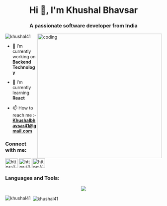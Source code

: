 <h1 align="center">Hi 👋, I'm Khushal Bhavsar</h1>
<h3 align="center">A passionate software developer from India</h3>

<img align="right" alt="coding" width="400" src="https://user-images.githubusercontent.com/55389276/140866485-8fb1c876-9a8f-4d6a-98dc-08c4981eaf70.gif">

<p align="left"> <img src="https://komarev.com/ghpvc/?username=khushal41&label=Profile%20views&color=0e75b6&style=flat" alt="khushal41" /> </p>

- 🔭 I’m currently working on **Backend Technology**

- 🌱 I’m currently learning **React**

- 📫 How to reach me :- **Khushalbhavsar41@gmail.com**

<h3 align="left">Connect with me:</h3>
<p align="left">
<a href="https://www.linkedin.com/in/khushal-bhavsar/" target="blank"><img align="center" src="https://raw.githubusercontent.com/rahuldkjain/github-profile-readme-generator/master/src/images/icons/Social/linked-in-alt.svg" alt="https://www.linkedin.com/in/khushal-bhavsar/" height="30" width="40" /></a>
<a href="https://leetcode.com/Khushal_41/" target="blank"><img align="center" src="https://raw.githubusercontent.com/rahuldkjain/github-profile-readme-generator/master/src/images/icons/Social/leet-code.svg" alt="https://leetcode.com/khushal_41/" height="30" width="40" /></a>
<a href="https://www.codingninjas.com/studio/profile/05b9c768-2a4d-4c2c-b8d2-e5e9359f51c5" target="blank"><img align="center" src="https://raw.githubusercontent.com/rahuldkjain/github-profile-readme-generator/master/src/images/icons/Social/rss.svg" alt="https://www.codingninjas.com/studio/profile/05b9c768-2a4d-4c2c-b8d2-e5e9359f51c5" height="30" width="40" /></a>
</p>

<h3 align="left">Languages and Tools:</h3>
<p align="center">
<img  src="https://skillicons.dev/icons?i=html,css,javascript,c,cpp,git,github,MongoDB,ExpressJS,ReactJS,NodeJS">
 </p>


<p><img align="left" src="https://github-readme-stats.vercel.app/api/top-langs?username=khushal41&show_icons=true&locale=en&layout=compact" alt="khushal41" /></p>

<p>&nbsp;<img align="center" src="https://github-readme-stats.vercel.app/api?username=khushal41&show_icons=true&locale=en" alt="khushal41" /></p>
